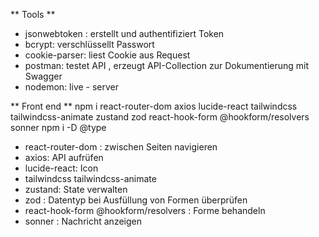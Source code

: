 ** Tools **
- jsonwebtoken : erstellt und authentifiziert Token
- bcrypt: verschlüssellt Passwort
- cookie-parser: liest Cookie aus Request 
- postman: testet API , erzeugt API-Collection zur Dokumentierung mit Swagger 
- nodemon: live - server


** Front end **
npm i react-router-dom axios lucide-react tailwindcss tailwindcss-animate zustand zod react-hook-form @hookform/resolvers sonner
npm i -D @type 

- react-router-dom : zwischen Seiten navigieren
- axios: API aufrüfen
- lucide-react: Icon
- tailwindcss tailwindcss-animate
-  zustand: State verwalten
-  zod : Datentyp bei Ausfüllung von Formen überprüfen
- react-hook-form @hookform/resolvers : Forme behandeln
- sonner : Nachricht anzeigen
